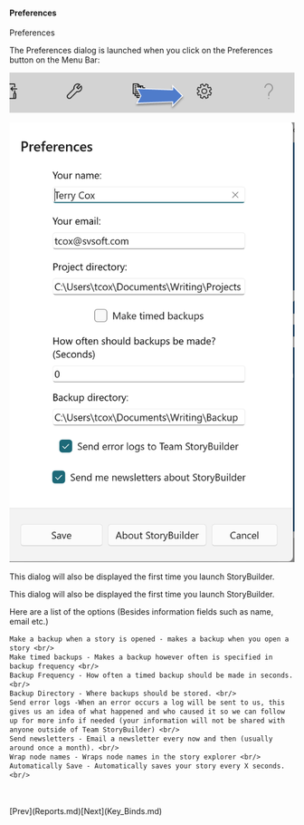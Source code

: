 #### Preferences ####
Preferences <br/>

The Preferences dialog is launched when you click on the Preferences button on the Menu Bar: <br/>

![](Prefences-CommandBar-Button.png)

![](Preferences-Dialog.png)

This dialog will also be displayed the first time you launch StoryBuilder. <br/>

This dialog will also be displayed the first time you launch StoryBuilder. <br/>

Here are a list of the options (Besides information fields such as name, email etc.) <br/>

	Make a backup when a story is opened - makes a backup when you open a story <br/>
	Make timed backups - Makes a backup however often is specified in backup frequency <br/>
	Backup Frequency - How often a timed backup should be made in seconds. <br/>
	Backup Directory - Where backups should be stored. <br/>
	Send error logs -When an error occurs a log will be sent to us, this gives us an idea of what happened and who caused it so we can follow up for more info if needed (your information will not be shared with anyone outside of Team StoryBuilder) <br/>
	Send newsletters - Email a newsletter every now and then (usually around once a month). <br/>
	Wrap node names - Wraps node names in the story explorer <br/>
	Automatically Save - Automatically saves your story every X seconds. <br/>


 <br/>
 <br/>
[Prev](Reports.md)[Next](Key_Binds.md) <br/>
